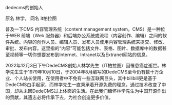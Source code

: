 dedecms的创始人

原名 林学， 网名 it柏拉图

普及一下CMS
内容管理系统（content management system，CMS）是一种位于WEB 前端（Web 服务器）和后端办公系统或流程（内容创作、编辑）之间的软件系统。内容的创作人员、编辑人员、发布人员使用内容管理系统来提交、修改、审批、发布内容。这里指的“内容”可能包括文件、表格、图片、数据库中的数据甚至视频等一切你想要发布到Internet、Intranet以及Extranet网站的信息。


2022年12月3日下午DedeCMS创始人林学先生（IT柏拉图）因罹患癌症逝世。林学先生生于1979年10月10日，于2004年8月编写的DedeCMS至今仍有数十万企业、个人站长使用，在使用者中不免有一些互联网巨头，其中bilibili更是基于DedeCMS白手起家，而林学先生一直秉承着开源免费的理念，通过技术改变了中国，却从未因DedeCMS过上体面的生活。在此我们缅怀林学先生为中国开源作出的贡献，其遗志必将传承下去，为社会创造更多价值。